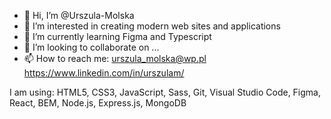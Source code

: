 - 👋 Hi, I’m @Urszula-Molska
- 👀 I’m interested in creating modern web sites and applications
- 🌱 I’m currently learning Figma and Typescript
- 💞️ I’m looking to collaborate on ...
- 📫 How to reach me:  urszula_molska@wp.pl
                       https://www.linkedin.com/in/urszulam/

I am using:
HTML5, CSS3, JavaScript, Sass, Git, Visual Studio Code, Figma, React, BEM, Node.js, Express.js, MongoDB


<!---
Urszula-Molska/Urszula-Molska is a ✨ special ✨ repository because its `README.md` (this file) appears on your GitHub profile.
You can click the Preview link to take a look at your changes.
--->
